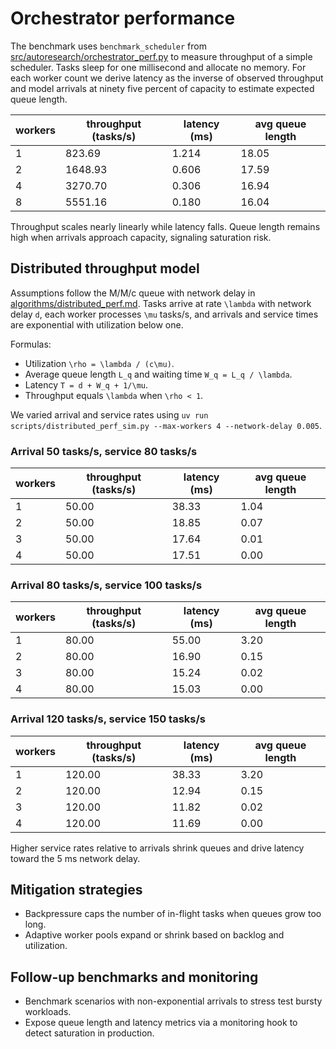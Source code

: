 # Orchestrator performance

The benchmark uses `benchmark_scheduler` from
[src/autoresearch/orchestrator_perf.py][bench] to measure throughput of a simple
scheduler. Tasks sleep for one millisecond and allocate no memory. For each
worker count we derive latency as the inverse of observed throughput and model
arrivals at ninety five percent of capacity to estimate expected queue length.

| workers | throughput (tasks/s) | latency (ms) | avg queue length |
| ------- | ------------------- | ------------ | ---------------- |
| 1 | 823.69 | 1.214 | 18.05 |
| 2 | 1648.93 | 0.606 | 17.59 |
| 4 | 3270.70 | 0.306 | 16.94 |
| 8 | 5551.16 | 0.180 | 16.04 |

Throughput scales nearly linearly while latency falls. Queue length remains high
when arrivals approach capacity, signaling saturation risk.

## Distributed throughput model

Assumptions follow the M/M/c queue with network delay in
[algorithms/distributed_perf.md](algorithms/distributed_perf.md). Tasks arrive
at rate `\lambda` with network delay `d`, each worker processes `\mu` tasks/s,
and arrivals and service times are exponential with utilization below one.

Formulas:

- Utilization `\rho = \lambda / (c\mu)`.
- Average queue length `L_q` and waiting time `W_q = L_q / \lambda`.
- Latency `T = d + W_q + 1/\mu`.
- Throughput equals `\lambda` when `\rho < 1`.

We varied arrival and service rates using
`uv run scripts/distributed_perf_sim.py --max-workers 4 --network-delay 0.005`.

### Arrival 50 tasks/s, service 80 tasks/s

| workers | throughput (tasks/s) | latency (ms) | avg queue length |
| ------- | ------------------- | ------------ | ---------------- |
| 1 | 50.00 | 38.33 | 1.04 |
| 2 | 50.00 | 18.85 | 0.07 |
| 3 | 50.00 | 17.64 | 0.01 |
| 4 | 50.00 | 17.51 | 0.00 |

### Arrival 80 tasks/s, service 100 tasks/s

| workers | throughput (tasks/s) | latency (ms) | avg queue length |
| ------- | ------------------- | ------------ | ---------------- |
| 1 | 80.00 | 55.00 | 3.20 |
| 2 | 80.00 | 16.90 | 0.15 |
| 3 | 80.00 | 15.24 | 0.02 |
| 4 | 80.00 | 15.03 | 0.00 |

### Arrival 120 tasks/s, service 150 tasks/s

| workers | throughput (tasks/s) | latency (ms) | avg queue length |
| ------- | ------------------- | ------------ | ---------------- |
| 1 | 120.00 | 38.33 | 3.20 |
| 2 | 120.00 | 12.94 | 0.15 |
| 3 | 120.00 | 11.82 | 0.02 |
| 4 | 120.00 | 11.69 | 0.00 |

Higher service rates relative to arrivals shrink queues and drive latency
toward the 5 ms network delay.

## Mitigation strategies

- Backpressure caps the number of in-flight tasks when queues grow too long.
- Adaptive worker pools expand or shrink based on backlog and utilization.

[bench]: ../src/autoresearch/orchestrator_perf.py#L71-L112

## Follow-up benchmarks and monitoring

- Benchmark scenarios with non-exponential arrivals to stress test bursty
  workloads.
- Expose queue length and latency metrics via a monitoring hook to detect
  saturation in production.
